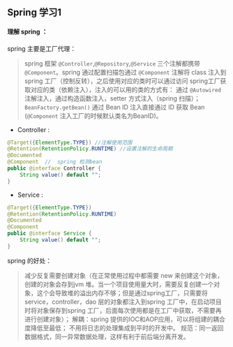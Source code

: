 ## Spring 学习1

 #### 理解 spring ：

spring 主要是工厂代理：

> spring 框架   `@Controller`,`@Repository`,`@Service`   三个注解都携带  `@Component`。spring 通过配置扫描包通过 `@Component` 注解将 class 注入到spring 工厂（控制反转），之后使用对应的类时可以通过访问 spring工厂获取对应的类（依赖注入），注入的可以用的类的方式有： 通过 `@Autowired` 注解注入，通过构造函数注入，setter 方式注入（spring 扫描）； `BeanFactory.getBean()` 通过 Bean ID 注入直接通过 ID 获取 Bean (`@Component` 注入工厂的时候默认类名为BeanID)。

 * Controller :
```java
@Target({ElementType.TYPE}) //注解使用范围
@Retention(RetentionPolicy.RUNTIME)	//设置注解的生命周期 
@Documented
@Component	//	spring 检测bean 
public @interface Controller {
    String value() default "";
}
```

 * Service :
```java
@Target({ElementType.TYPE})
@Retention(RetentionPolicy.RUNTIME)
@Documented
@Component
public @interface Service {
    String value() default "";
}
```

spring 的好处：

 >减少反复需要创建对象（在正常使用过程中都需要 new 来创建这个对象，创建的对象会存到jvm 堆。当一个项目使用量大时，需要反复创建一个对象，这个会导致堆的溢出内存不够；但是通过spring工厂，只需要将service，controller，dao 层的对象都注入到spring 工厂中，在启动项目时将对象保存到spring 工厂，后面每次使用都是在工厂中获取，不需要再进行创建对象）；
 >解耦：spring 提供的IOC和AOP应用，可以将组建的耦合度降低至最低； 不用将日志的处理集成到平时的开发中。
 >规范：同一返回数据格式，同一异常数据处理，这样有利于前后端分离开发。
